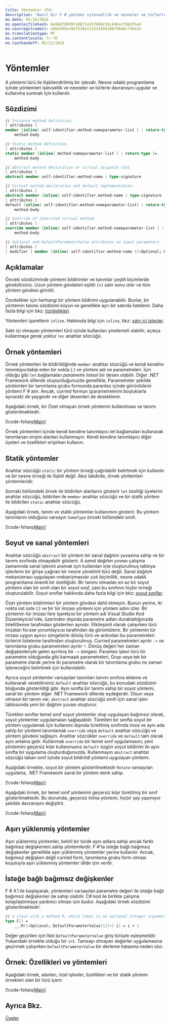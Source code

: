 ```yaml
---
title: Yöntemler (F#)
description: 'Nasıl bir F # yöntemi işlevsellik ve nesneler ve türlerle davranışını uygular ve kullanıma sunmak için kullanılan bir türle ilişkilendirilmiş bir işlevi olduğunu öğrenin.'
ms.date: 05/16/2016
ms.openlocfilehash: 6e0b0789d97a9671425fb08c56c84ba1f66dfbe6
ms.sourcegitcommit: e5bb395ec86f536e114314184288f40a8c745e2e
ms.translationtype: MT
ms.contentlocale: tr-TR
ms.lasthandoff: 05/12/2018
---
```

# <a name="methods"></a>Yöntemler

A *yöntemi* türü ile ilişkilendirilmiş bir işlevdir. Nesne odaklı programlama içinde yöntemleri işlevsellik ve nesneler ve türlerle davranışını uygular ve kullanıma sunmak için kullanılır.


## <a name="syntax"></a>Sözdizimi

```fsharp
// Instance method definition.
[ attributes ]
member [inline] self-identifier.method-nameparameter-list [ : return-type ]=
    method-body

// Static method definition.
[ attributes ]
static member [inline] method-nameparameter-list [ : return-type ]=
    method-body

// Abstract method declaration or virtual dispatch slot.
[ attributes ]
abstract member self-identifier.method-name : type-signature

// Virtual method declaration and default implementation.
[ attributes ]
abstract member [inline] self-identifier.method-name : type-signature
[ attributes ]
default [inline] self-identifier.method-nameparameter-list[ : return-type ] =
    method-body

// Override of inherited virtual method.
[ attributes ]
override member [inline] self-identifier.method-nameparameter-list [ : return-type ]=
    method-body

// Optional and DefaultParameterValue attributes on input parameters
[ attributes ]
[ modifier ] member [inline] self-identifier.method-name ([<Optional; DefaultParameterValue([ default-value ])>] input) [ : return-type ]
```

## <a name="remarks"></a>Açıklamalar
Önceki sözdiziminde yöntemi bildirimler ve tanımlar çeşitli biçimlerde görebilirsiniz. Uzun yöntem gövdeleri eşittir (=) satır sonu izler ve tüm yöntem gövdesi girintili.

Öznitelikler için herhangi bir yöntem bildirimi uygulanabilir. Bunlar, bir yöntemin tanımı sözdizimi koyun ve genellikle ayrı bir satırda listelenir. Daha fazla bilgi için bkz: [öznitelikleri](../attributes.md).

Yöntemleri işaretlenir `inline`. Hakkında bilgi için `inline`, bkz: [satır içi işlevler](../functions/inline-functions.md).

Satır içi olmayan yöntemleri türü içinde kullanılan yinelemeli olabilir; açıkça kullanmaya gerek yoktur `rec` anahtar sözcüğü.


## <a name="instance-methods"></a>Örnek yöntemleri
Örnek yöntemleri ile bildirildiğinde `member` anahtar sözcüğü ve *kendi kendine tanımlayıcı*takip eden bir nokta (.) ve yöntem adı ve parametreleri. İçin olduğu gibi `let` bağlamaları *parametre listesi* bir desen olabilir. Diğer .NET Framework dillerde oluşturduğunuzda genellikle, Parametreler şekilde yöntemleri bir tanımlama grubu formunda parantez içinde görüntülenir yöntemi F # alın. Ancak, curried formun (parametrelerini boşluklarla ayırarak) de yaygındır ve diğer desenleri de desteklenir.

Aşağıdaki örnek, bir Özet olmayan örnek yöntemin kullanılması ve tanımı gösterilmektedir.

[!code-fsharp[Main](../../../../samples/snippets/fsharp/lang-ref-1/snippet3401.fs)]

Örnek yöntemleri içinde kendi kendine tanımlayıcı let bağlamaları kullanarak tanımlanan erişim alanları kullanmayın. Kendi kendine tanımlayıcı diğer üyeleri ve özellikleri erişirken kullanın.


## <a name="static-methods"></a>Statik yöntemler
Anahtar sözcüğü `static` bir yöntem örneği çağrılabilir belirtmek için kullanılır ve bir nesne örneği ile ilişkili değil. Aksi takdirde, örnek yöntemleri yöntemleridir.

Sonraki bölümdeki örnek ile bildirilen alanlarını gösterir `let` özelliği üyelerini anahtar sözcüğü, bildirilen ile `member` anahtar sözcüğü ve bir statik yöntem ile bildirilen `static` anahtar sözcüğü.

Aşağıdaki örnek, tanım ve statik yöntemler kullanımını gösterir. Bu yöntem tanımlarını olduğunu varsayın `SomeType` önceki bölümdeki sınıfı.

[!code-fsharp[Main](../../../../samples/snippets/fsharp/lang-ref-1/snippet3402.fs)]

## <a name="abstract-and-virtual-methods"></a>Soyut ve sanal yöntemleri
Anahtar sözcüğü `abstract` bir yöntem bir sanal dağıtım yuvasına sahip ve bir tanımı sınıfında olmayabilir gösterir. A *sanal dağıtım yuvası* çalışma zamanında sanal işlevini aramak için kullanılan içte oluşturulmuş tabloya işlevlerin bir girişe çağıran bir nesne yönelimli türü değil. Sanal dağıtım mekanizması uygulayan mekanizmasıdır *çok biçimlilik*, nesne odaklı programlama önemli bir özelliğidir. Bir tanımı olmadan en az bir soyut yöntemi olan bir sınıfı olan bir *soyut sınıf*, yani bu sınıfının hiçbir örneği oluşturulabilir. Soyut sınıflar hakkında daha fazla bilgi için bkz: [soyut sınıflar](../abstract-classes.md).

Özet yöntem bildirimleri bir yöntem gövdesi dahil etmeyin. Bunun yerine, iki nokta üst üste (:) ve bir tür imzası yöntemi için yöntem adını izler. Bir yöntemin tür imzası fare işaretçisi bir yöntem adı Visual Studio Kod Düzenleyicisi'nde, üzerinden dışında parametre adları duraklattığınızda IntelliSense tarafından gösterilen aynıdır. Etkileşimli olarak çalışırken türü imzaları fsi.exe yorumlayıcısı tarafından da görüntülenir. Bir yöntemin tür imzası uygun ayırıcı simgelerle dönüş türü ve ardından bu parametreleri türlerini listeleme tarafından oluşturulmuş. Curried parametreleri ayrılır `->` ve tanımlama grubu parametreleri ayrılır `*`. Dönüş değeri her zaman değişkenleriyle gelen ayrılmış bir `->` simgesi. Parantez işlevi türü bir parametre olduğunda gibi karmaşık parametreleri, Grup veya tek bir parametre olarak yerine iki parametre olarak bir tanımlama grubu ne zaman işleneceğini belirtmek için kullanılabilir.

Ayrıca soyut yöntemler varsayılan tanımları tanımı sınıfına ekleme ve kullanarak verebilirsiniz `default` anahtar sözcüğü, bu konudaki sözdizimi bloğunda gösterildiği gibi. Aynı sınıfta bir tanımı sahip bir soyut yöntemi, sanal bir yöntem diğer .NET Framework dillerde eşdeğerdir. Olsun veya olmasın bir tanım var, `abstract` anahtar sözcüğü sınıfı için sanal işlev tablosunda yeni bir dağıtım yuvası oluşturur.

Türetilen sınıflar temel sınıf soyut yöntemler olup uygulayan bağımsız olarak, soyut yöntemler uygulamaları sağlayabilir. Türetilen bir sınıfta soyut bir yöntem uygulamak için kullanımı dışında türetilmiş sınıfında imza ve aynı ada sahip bir yöntemi tanımlamak `override` veya `default` anahtar sözcüğü ve yöntem gövdesi sağlayın. Anahtar sözcükler `override` ve `default` tam olarak aynı anlama gelir. Kullanmak `override` bir temel sınıf uygulamasını; yeni yöntemini geçersiz kılar kullanırsanız `default` özgün soyut bildirimi ile aynı sınıfta bir uygulama oluşturduğunuzda. Kullanmayın `abstract` anahtar sözcüğü taban sınıf içinde soyut bildirildi yöntemi uygulayan yöntemi.

Aşağıdaki örnekte, soyut bir yöntem gösterilmektedir `Rotate` varsayılan uygulama, .NET Framework sanal bir yöntem denk sahip.

[!code-fsharp[Main](../../../../samples/snippets/fsharp/lang-ref-1/snippet3403.fs)]

Aşağıdaki örnek, bir temel sınıf yöntemini geçersiz kılar türetilmiş bir sınıf gösterilmektedir. Bu durumda, geçersiz kılma yöntemi, hiçbir şey yapmıyor şekilde davranışını değiştirir.

[!code-fsharp[Main](../../../../samples/snippets/fsharp/lang-ref-1/snippet3404.fs)]

## <a name="overloaded-methods"></a>Aşırı yüklenmiş yöntemler
Aşırı yüklenmiş yöntemler, belirli bir türde aynı adlara sahip ancak farklı bağımsız değişkenleri sahip yöntemlerdir. F #'ta isteğe bağlı bağımsız değişkenler genellikle aşırı yüklenmiş yöntemler yerine kullanılır. Ancak, bağımsız değişken değil curried form, tanımlama grubu form olması koşuluyla aşırı yüklenmiş yöntemler dilde izin verilir.

## <a name="optional-arguments"></a>İsteğe bağlı bağımsız değişkenler

F # 4.1 ile başlayarak, yöntemleri varsayılan parametre değeri ile isteğe bağlı bağımsız değişkenler de sahip olabilir.  C# kod ile birlikte çalışma kolaylaştırmaya yardımcı olması için budur.  Aşağıdaki örnek sözdizimi gösterilmektedir:

```fsharp
// A class with a method M, which takes in an optional integer argument.
type C() =
    __.M([<Optional; DefaultParameterValue(12)>] i) = i + 1
```

Değer geçirilen için Not `DefaultParameterValue` giriş türüyle eşleşmelidir.  Yukarıdaki örnekte olduğu bir `int`.  Tamsayı olmayan değerler uygulamasına geçirmek çalışırken `DefaultParameterValue` bir derleme hatasına neden olur.

## <a name="example-properties-and-methods"></a>Örnek: Özellikleri ve yöntemleri
Aşağıdaki örnek, alanları, özel işlevler, özellikleri ve bir statik yöntem örnekleri olan bir türü içerir.

[!code-fsharp[Main](../../../../samples/snippets/fsharp/lang-ref-1/snippet3406.fs)]

## <a name="see-also"></a>Ayrıca Bkz.
[Üyeler](index.md)
